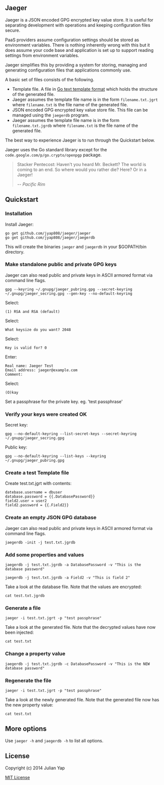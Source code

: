 ## Jaeger

Jaeger is a JSON encoded GPG encrypted key value store. It is useful for separating development with operations and keeping configuration files secure.

PaaS providers assume configuration settings should be stored as environment variables.  There is nothing inherently wrong with this but it does assume your code base and application is set up to support reading settings from environment variables.

Jaeger simplifies this by providing a system for storing, managing and generating configuration files that applications commonly use.

A basic set of files consists of the following.

* Template file.  A file in [Go text template format](http://golang.org/pkg/text/template/) which holds the structure of the generated file.
 * Jaeger assumes the template file name is in the form `filename.txt.jgrt` where `filename.txt` is the file name of the generated file.
* JSON encoded GPG encrypted key value store file.  This file can be managed using the `jaegerdb` program.
 * Jaeger assumes the template file name is in the form `filename.txt.jgrdb` where `filename.txt` is the file name of the generated file.

The best way to experience Jaeger is to run through the Quickstart below.

Jaeger uses the Go standard library except for the `code.google.com/p/go.crypto/openpgp` package.

> Stacker Pentecost: Haven't you heard Mr. Beckett? The world is coming to an end. So where would you rather die? Here? Or in a Jaeger!
>
> -- <cite>Pacific Rim</cite>


## Quickstart

### Installation

Install Jaeger:

    go get github.com/jyap808/jaeger/jaeger
    go get github.com/jyap808/jaeger/jaegerdb

This will create the binaries `jaeger` and `jaegerdb` in your $GOPATH/bin directory.

### Make standalone public and private GPG keys

Jaeger can also read public and private keys in ASCII armored format via command line flags.

    gpg --keyring ~/.gnupg/jaeger_pubring.gpg --secret-keyring ~/.gnupg/jaeger_secring.gpg --gen-key --no-default-keyring

Select:

    (1) RSA and RSA (default)

Select:

    What keysize do you want? 2048

Select: 

    Key is valid for? 0 

Enter:

    Real name: Jaeger Test
    Email address: jaeger@example.com
    Comment:                         

Select:

    (O)kay

Set a passphrase for the private key. eg. 'test passphrase'


### Verify your keys were created OK

Secret key:

    gpg --no-default-keyring --list-secret-keys --secret-keyring ~/.gnupg/jaeger_secring.gpg 

Public key:

    gpg --no-default-keyring --list-keys --keyring ~/.gnupg/jaeger_pubring.gpg

### Create a test Template file

Create test.txt.jgrt with contents:

    datebase.username = dbuser
    database.password = {{.DatabasePassword}}
    field2.user = user2
    field2.password = {{.Field2}}

### Create an empty JSON GPG database

Jaeger can also read public and private keys in ASCII armored format via command line flags.

    jaegerdb -init -j test.txt.jgrdb

### Add some properties and values

    jaegerdb -j test.txt.jgrdb -a DatabasePassword -v "This is the database password"

    jaegerdb -j test.txt.jgrdb -a Field2 -v "This is field 2"

Take a look at the database file.  Note that the values are encrypted:

    cat test.txt.jgrdb

### Generate a file

    jaeger -i test.txt.jgrt -p "test passphrase"

Take a look at the generated file.  Note that the decrypted values have now been injected:

    cat test.txt

### Change a property value

    jaegerdb -j test.txt.jgrdb -c DatabasePassword -v "This is the NEW database password"

### Regenerate the file

    jaeger -i test.txt.jgrt -p "test passphrase"

Take a look at the newly generated file.  Note that the generated file now has the new property value:

    cat test.txt

## More options

Use `jaeger -h` and `jaegerdb -h` to list all options.


## License

Copyright (c) 2014 Julian Yap

[MIT License](https://github.com/jyap808/jaeger/blob/master/LICENSE)
